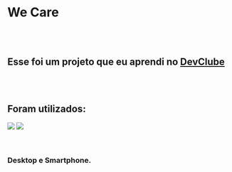 <h1>We Care</h1>
<br>
<br>
<h2>Esse foi um projeto que eu aprendi no <a href="https://rodolfomori.com.br/devclub">DevClube</a>
</h2>
<br>
<br>
<h2>Foram utilizados:</h2>
  <img src="https://img.shields.io/badge/HTML5-E34F26?style=for-the-badge&logo=html5&logoColor=white" />
  <img src="https://img.shields.io/badge/CSS3-1572B6?style=for-the-badge&logo=css3&logoColor=white" />
<br>
<br>
<br>
<h3>Desktop e Smartphone.</h3>
<img src="" />
<img src="" />
